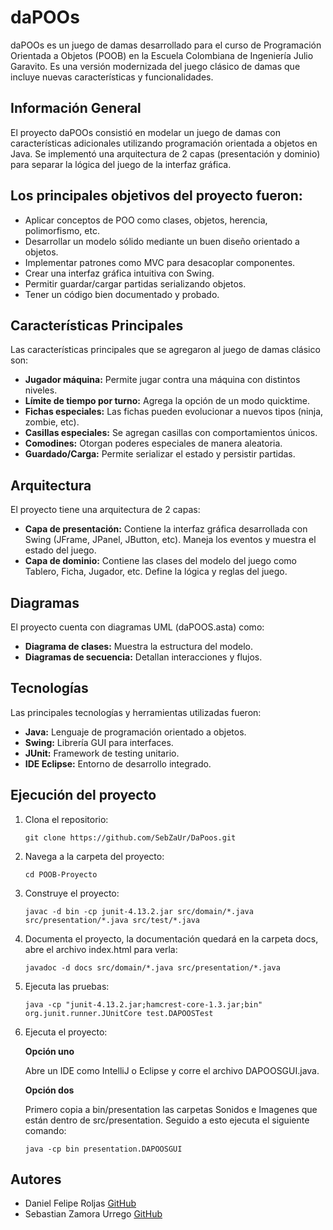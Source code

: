 # daPOOs

daPOOs es un juego de damas desarrollado para el curso de Programación Orientada a Objetos (POOB) en la Escuela Colombiana de Ingeniería Julio Garavito. Es una versión modernizada del juego clásico de damas que incluye nuevas características y funcionalidades.

## Información General

El proyecto daPOOs consistió en modelar un juego de damas con características adicionales utilizando programación orientada a objetos en Java. Se implementó una arquitectura de 2 capas (presentación y dominio) para separar la lógica del juego de la interfaz gráfica.

## Los principales objetivos del proyecto fueron:

* Aplicar conceptos de POO como clases, objetos, herencia, polimorfismo, etc.
* Desarrollar un modelo sólido mediante un buen diseño orientado a objetos.
* Implementar patrones como MVC para desacoplar componentes.
* Crear una interfaz gráfica intuitiva con Swing.
* Permitir guardar/cargar partidas serializando objetos.
* Tener un código bien documentado y probado.

## Características Principales

Las características principales que se agregaron al juego de damas clásico son:

* **Jugador máquina:** Permite jugar contra una máquina con distintos niveles.
* **Límite de tiempo por turno:** Agrega la opción de un modo quicktime.
* **Fichas especiales:** Las fichas pueden evolucionar a nuevos tipos (ninja, zombie, etc).
* **Casillas especiales:** Se agregan casillas con comportamientos únicos.
* **Comodines:** Otorgan poderes especiales de manera aleatoria.
* **Guardado/Carga:** Permite serializar el estado y persistir partidas.

## Arquitectura

El proyecto tiene una arquitectura de 2 capas:

* **Capa de presentación:** Contiene la interfaz gráfica desarrollada con Swing (JFrame, JPanel, JButton, etc). Maneja los eventos y muestra el estado del juego.
* **Capa de dominio:** Contiene las clases del modelo del juego como Tablero, Ficha, Jugador, etc. Define la lógica y reglas del juego.

## Diagramas

El proyecto cuenta con diagramas UML (daPOOS.asta) como:

* **Diagrama de clases:** Muestra la estructura del modelo.
* **Diagramas de secuencia:** Detallan interacciones y flujos. 

## Tecnologías

Las principales tecnologías y herramientas utilizadas fueron:

* **Java:** Lenguaje de programación orientado a objetos.
* **Swing:** Librería GUI para interfaces.
* **JUnit:** Framework de testing unitario.
* **IDE Eclipse:** Entorno de desarrollo integrado.

## Ejecución del proyecto

1. Clona el repositorio:
    ```
    git clone https://github.com/SebZaUr/DaPoos.git
    ```
2. Navega a la carpeta del proyecto:
    ```
    cd POOB-Proyecto
    ```
3. Construye el proyecto:
    ```
    javac -d bin -cp junit-4.13.2.jar src/domain/*.java src/presentation/*.java src/test/*.java
    ```
4. Documenta el proyecto, la documentación quedará en la carpeta docs, abre el archivo index.html para verla:
    ```
    javadoc -d docs src/domain/*.java src/presentation/*.java
    ```
5. Ejecuta las pruebas:
    ```
    java -cp "junit-4.13.2.jar;hamcrest-core-1.3.jar;bin" org.junit.runner.JUnitCore test.DAPOOSTest
    ```

6. Ejecuta el proyecto:

    **Opción uno**
    
    Abre un IDE como IntelliJ o Eclipse y corre el archivo DAPOOSGUI.java.

   **Opción dos**

    Primero copia a bin/presentation las carpetas Sonidos e Imagenes que están dentro de src/presentation. Seguido a esto ejecuta el siguiente comando:
   
    ```
    java -cp bin presentation.DAPOOSGUI
    ```
   
## Autores

* Daniel Felipe Roljas [GitHub](https://github.com/Knight072)
* Sebastian Zamora Urrego [GitHub](https://github.com/SebZaUr)
